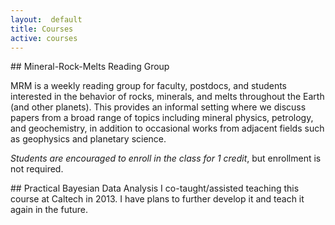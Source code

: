 ```yaml
---
layout:  default
title: Courses
active: courses
---
```


<div class="box" markdown="1">
## Mineral-Rock-Melts Reading Group

MRM is a weekly reading group for faculty, postdocs, and students interested in the behavior of rocks, minerals, and melts throughout the Earth (and other planets).
This provides an informal setting where we discuss papers from a broad range of topics including mineral physics, petrology, and geochemistry, in addition to occasional works from adjacent fields such as geophysics and planetary science.
<!-- ### [EARTH 535--section 060 (*Winter 2015*)](courses/EARTH535/index.html) -->

*Students are encouraged to enroll in the class for 1 credit*, but enrollment is not required.
</div>

<div class="box" markdown="1">
## Practical Bayesian Data Analysis
I co-taught/assisted teaching this course at Caltech in 2013. I have plans to further develop it and teach it again in the future.
</div>
